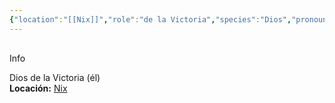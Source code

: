 ```yaml
---
{"location":"[[Nix]]","role":"de la Victoria","species":"Dios","pronouns":"él","reference":"","description":"Dios de la Victoria (él)","statblock":"","patron":"","type":"Personas","dg-publish":true,"dg-publish-dm":true,"dg-path":"Dioses/Iroas.md","permalink":"/dioses/iroas/","dgPassFrontmatter":true}
---
```


<p><span><div data-callout-metadata="" data-callout-fold="" data-callout="info" class="callout node-insert-event"><div class="callout-title" dir="auto"><div class="callout-icon"><svg width="16" height="16"></svg></div><div class="callout-title-inner">Info</div></div><div class="callout-content">
<p dir="auto">Dios de la Victoria (él)<br>
<strong>Locación:</strong> <a data-tooltip-position="top" aria-label="Lugares/Nix.md" data-href="Lugares/Nix.md" href="Lugares/Nix.md" class="internal-link" target="_blank" rel="noopener nofollow">Nix</a></p>
</div></div></span></p>